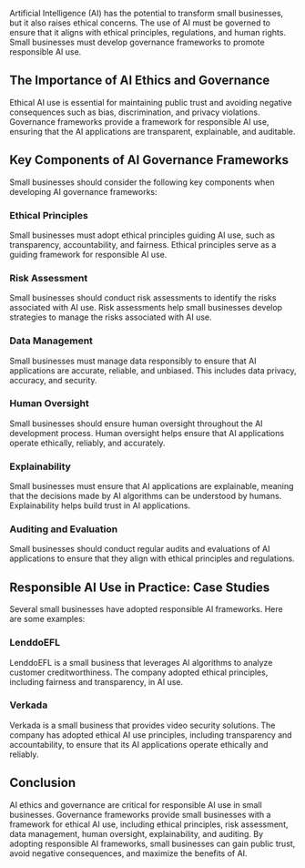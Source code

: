 
Artificial Intelligence (AI) has the potential to transform small businesses, but it also raises ethical concerns. The use of AI must be governed to ensure that it aligns with ethical principles, regulations, and human rights. Small businesses must develop governance frameworks to promote responsible AI use.

The Importance of AI Ethics and Governance
------------------------------------------

Ethical AI use is essential for maintaining public trust and avoiding negative consequences such as bias, discrimination, and privacy violations. Governance frameworks provide a framework for responsible AI use, ensuring that the AI applications are transparent, explainable, and auditable.

Key Components of AI Governance Frameworks
------------------------------------------

Small businesses should consider the following key components when developing AI governance frameworks:

### Ethical Principles

Small businesses must adopt ethical principles guiding AI use, such as transparency, accountability, and fairness. Ethical principles serve as a guiding framework for responsible AI use.

### Risk Assessment

Small businesses should conduct risk assessments to identify the risks associated with AI use. Risk assessments help small businesses develop strategies to manage the risks associated with AI use.

### Data Management

Small businesses must manage data responsibly to ensure that AI applications are accurate, reliable, and unbiased. This includes data privacy, accuracy, and security.

### Human Oversight

Small businesses should ensure human oversight throughout the AI development process. Human oversight helps ensure that AI applications operate ethically, reliably, and accurately.

### Explainability

Small businesses must ensure that AI applications are explainable, meaning that the decisions made by AI algorithms can be understood by humans. Explainability helps build trust in AI applications.

### Auditing and Evaluation

Small businesses should conduct regular audits and evaluations of AI applications to ensure that they align with ethical principles and regulations.

Responsible AI Use in Practice: Case Studies
--------------------------------------------

Several small businesses have adopted responsible AI frameworks. Here are some examples:

### LenddoEFL

LenddoEFL is a small business that leverages AI algorithms to analyze customer creditworthiness. The company adopted ethical principles, including fairness and transparency, in AI use.

### Verkada

Verkada is a small business that provides video security solutions. The company has adopted ethical AI use principles, including transparency and accountability, to ensure that its AI applications operate ethically and reliably.

Conclusion
----------

AI ethics and governance are critical for responsible AI use in small businesses. Governance frameworks provide small businesses with a framework for ethical AI use, including ethical principles, risk assessment, data management, human oversight, explainability, and auditing. By adopting responsible AI frameworks, small businesses can gain public trust, avoid negative consequences, and maximize the benefits of AI.
